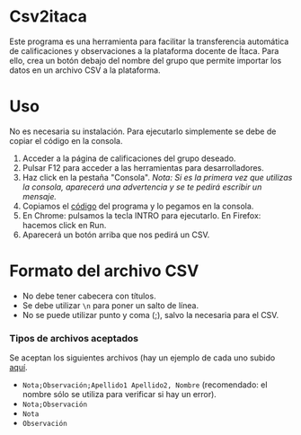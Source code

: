# Csv2itaca
Este programa es una herramienta para facilitar la transferencia automática de calificaciones y observaciones a la plataforma docente de Ítaca. Para ello, crea un botón debajo del nombre del grupo que permite importar los datos en un archivo CSV a la plataforma.

# Uso
No es necesaria su instalación. Para ejecutarlo simplemente se debe de copiar el código en la consola.

1. Acceder a la página de calificaciones del grupo deseado.
2. Pulsar F12 para acceder a las herramientas para desarrolladores.
3. Haz click en la pestaña "Consola". _Nota: Si es la primera vez que utilizas la consola, aparecerá una advertencia y se te pedirá escribir un mensaje._
5. Copiamos el [código](/csv2itaca.js?raw=1) del programa y lo pegamos en la consola.
6. En Chrome: pulsamos la tecla INTRO para ejecutarlo.
   En Firefox: hacemos click en Run.
7. Aparecerá un botón arriba que nos pedirá un CSV.

# Formato del archivo CSV
- No debe tener cabecera con títulos.
- Se debe utilizar `\n` para poner un salto de línea.
- No se puede utilizar punto y coma (;), salvo la necesaria para el CSV.

### Tipos de archivos aceptados
Se aceptan los siguientes archivos (hay un ejemplo de cada uno subido [aquí](/tree/main/CSV%20Ejemplo).
- `Nota;Observación;Apellido1 Apellido2, Nombre` (recomendado: el nombre sólo se utiliza para verificar si hay un error).
- `Nota;Observación`
- `Nota`
- `Observación`


